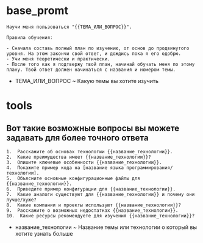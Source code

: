 # base_promt

```promt
Научи меня пользоваться "{{ТЕМА_ИЛИ_ВОПРОС}}".

Правила обучения:

- Сначала составь полный план по изучению, от основ до продвинутого уровня. На этом закончи свой ответ, и дождись пока я его одобрю. 
- Учи меня теоретически и практически.
- После того как я подтвержу твой план, начинай обучать меня по этому плану. Твой ответ должен начинаться с названия и номером темы. 
```

- ТЕМА_ИЛИ_ВОПРОС ~ Какую темы вы хотите изучить

# tools

## Вот такие возможные вопросы вы можете задавать для более точного ответа

```promt
1.  Расскажите об основах технологии {{название_технологии}}.
2.  Какие преимущества имеет {{название_технологии}}?
3.  Опишите ключевые особенности {{название_технологии}}.
4.  Покажите пример кода на [название языка программирования/технологии].
5.  Объясните основные конфигурационные файлы для {{название_технологии}}.
6.  Приведите пример конфигурации для {{название_технологии}}.
7.  Какие аналоги существуют для {{название_технологии}} и почему они лучше/хуже?
8.  Какие компании и проекты используют {{название_технологии}}?
9.  Расскажите о возможных недостатках {{название_технологии}}.
10.  Какие ресурсы рекомендуете для изучения {{название_технологии}}?
```

- название_технологии ~ Название темы или технологии о который вы хотите узнать больше
